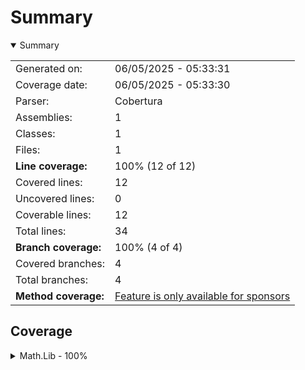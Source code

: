 # Summary
<details open><summary>Summary</summary>

|||
|:---|:---|
| Generated on: | 06/05/2025 - 05:33:31 |
| Coverage date: | 06/05/2025 - 05:33:30 |
| Parser: | Cobertura |
| Assemblies: | 1 |
| Classes: | 1 |
| Files: | 1 |
| **Line coverage:** | 100% (12 of 12) |
| Covered lines: | 12 |
| Uncovered lines: | 0 |
| Coverable lines: | 12 |
| Total lines: | 34 |
| **Branch coverage:** | 100% (4 of 4) |
| Covered branches: | 4 |
| Total branches: | 4 |
| **Method coverage:** | [Feature is only available for sponsors](https://reportgenerator.io/pro) |

</details>

## Coverage
<details><summary>Math.Lib - 100%</summary>

|**Name**|**Line**|**Branch**|
|:---|---:|---:|
|**Math.Lib**|**100%**|**100%**|
|Math.Lib.Rooter|100%|100%|

</details>
